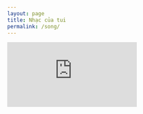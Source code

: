 ```yaml
---
layout: page
title: Nhạc của tui
permalink: /song/
---
```


<iframe src="https://open.spotify.com/embed/playlist/6o4t8span0hKPXZ7muuebm" scrolling="yes" frameborder="0" allowtransparency="true" allow="encrypted-media"></iframe>
